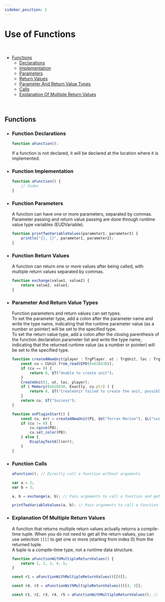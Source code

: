 ```yaml
---
sidebar_position: 3
---
```


# Use of Functions

<br />

- [Functions](#functions)
    - [Declarations](#function-declarations)
    - [Implementation](#function-implementation)
    - [Parameters](#function-parameters)
    - [Return Values](#function-return-values)
    - [Parameter And Return Value Types](#parameter-and-return-value-types)
    - [Calls](#function-calls)
    - [Explanation Of Multiple Return Values](#explanation-of-multiple-return-values)

<br />

## Functions

- ### Function Declarations

    ```JavaScript
    function aFunction();
    ```

    If a function is not declared, it will be declared at the location where it is implemented.


- ### Function Implementation

    ```JavaScript
    function aFunction() {
        // Codes
    }
    ```


- ### Function Parameters

    A function can have one or more parameters, separated by commas. Parameter passing and return value passing are done through runtime value type variables (EUDVariable).

    ```JavaScript
    function printTwoVariableValues(parameter1, parameter2) {
        println("{}, {}", parameter1, parameter2);
    }
    ```


- ### Function Return Values

    A function can return one or more values after being called, with multiple return values separated by commas.

    ```JavaScript
    function exchange(value1, value2) {
        return value2, value1;
    }
    ```


- ### Parameter And Return Value Types
    Function parameters and return values can set types.  
    To set the parameter type, add a colon after the parameter name and write the type name, indicating that the runtime parameter value (as a number or pointer) will be set to the specified type.   
    To set the return value type, add a colon after the closing parenthesis of the function declaration parameter list and write the type name, indicating that the returned runtime value (as a number or pointer) will be set to the specified type.  

    ```JavaScript
    function createANewUnit(player : TrgPlayer, ut : TrgUnit, loc : TrgLocation) : CUnit, TrgString {
        const cu = CUnit.from_read(EPD(0x628438));
        if (cu == 0) {
            return 0, $T("Unable to create unit");  
        }
        CreateUnit(1, ut, loc, player);
        if ( Memory(0x628438, Exactly, cu.ptr) ) {  
            return 0, $T("CreateUnit failed to create the unit, possibly incorrect parameters or the location can no longer place more units.");
        }
        return cu, $T("Success");
    }

    function onPluginStart() {
        const cu, err = createANewUnit(P1, $U("Terran Marine"), $L("Location 1"));
        if (cu != 0) {
            cu.cgive(P8);
            cu.set_color(P8);
        } else {
            DisplayTextAll(err);
        }
    }
    ```

- ### Function Calls

    ```JavaScript
    aFunction(); // Directly call a function without arguments

    var a = 2;  
    var b = 3;

    a, b = exchange(a, b); // Pass arguments to call a function and get its return value

    printTwoVariableValues(a, b); // Pass arguments to call a function   
    ```

- ### Explanation Of Multiple Return Values
    A function that returns multiple return values actually returns a compile-time tuple. When you do not need to get all the return values, you can use selection `[[]]` to get one or more (starting from index 0) from the returned tuple.  
    A tuple is a compile-time type, not a runtime data structure.  

    ```JavaScript
    function aFunctionWithMultipleReturnValues() {
        return 1, 2, 3, 4, 5;  
    }

    const r1 = aFunctionWithMultipleReturnValues()[[0]];

    const r4, r3 = aFunctionWithMultipleReturnValues()[[4, 3]];

    const r1, r2, r3, r4, r5 = aFunctionWithMultipleReturnValues(); // When there are enough left values to receive multiple return values, the tuple will automatically unpack
    ```
